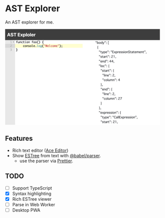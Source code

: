 # AST Explorer

An AST explorer for me.

![screenshot](./resources/screenshot.jpg)

## Features

-   Rich text editor ([Ace Editor](https://ace.c9.io))
-   Show [ESTree](https://github.com/estree/estree) from text with [@babel/parser](https://babeljs.io/docs/en/babel-parser).
    -   use the parser via [Prettier](https://prettier.io).

## TODO

-   [ ] Support TypeScript
-   [x] Syntax highlighting
-   [x] Rich ESTree viewer
-   [ ] Parse in Web Worker
-   [ ] Desktop PWA
